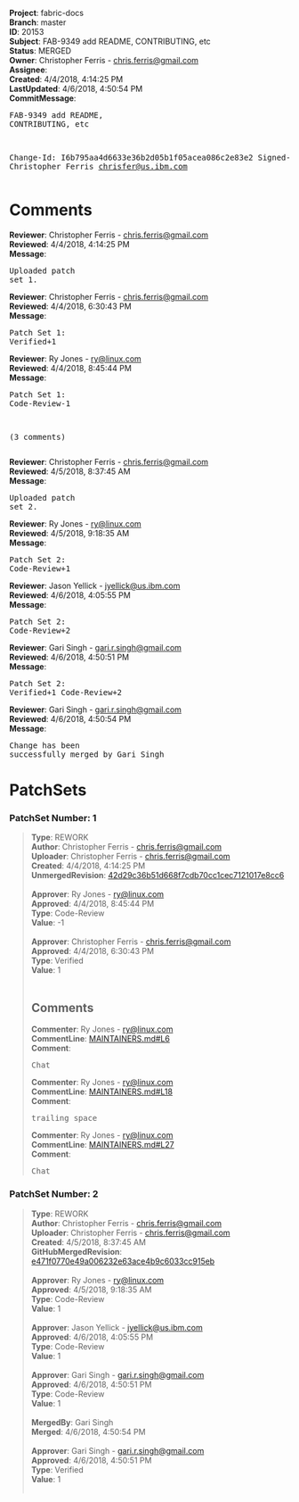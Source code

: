 <strong>Project</strong>: fabric-docs<br><strong>Branch</strong>: master<br><strong>ID</strong>: 20153<br><strong>Subject</strong>: FAB-9349 add README, CONTRIBUTING, etc<br><strong>Status</strong>: MERGED<br><strong>Owner</strong>: Christopher Ferris - chris.ferris@gmail.com<br><strong>Assignee</strong>:<br><strong>Created</strong>: 4/4/2018, 4:14:25 PM<br><strong>LastUpdated</strong>: 4/6/2018, 4:50:54 PM<br><strong>CommitMessage</strong>:<br><pre>FAB-9349 add README, CONTRIBUTING, etc

Change-Id: I6b795aa4d6633e36b2d05b1f05acea086c2e83e2
Signed-off-by: Christopher Ferris <chrisfer@us.ibm.com>
</pre><h1>Comments</h1><strong>Reviewer</strong>: Christopher Ferris - chris.ferris@gmail.com<br><strong>Reviewed</strong>: 4/4/2018, 4:14:25 PM<br><strong>Message</strong>: <pre>Uploaded patch set 1.</pre><strong>Reviewer</strong>: Christopher Ferris - chris.ferris@gmail.com<br><strong>Reviewed</strong>: 4/4/2018, 6:30:43 PM<br><strong>Message</strong>: <pre>Patch Set 1: Verified+1</pre><strong>Reviewer</strong>: Ry Jones - ry@linux.com<br><strong>Reviewed</strong>: 4/4/2018, 8:45:44 PM<br><strong>Message</strong>: <pre>Patch Set 1: Code-Review-1

(3 comments)</pre><strong>Reviewer</strong>: Christopher Ferris - chris.ferris@gmail.com<br><strong>Reviewed</strong>: 4/5/2018, 8:37:45 AM<br><strong>Message</strong>: <pre>Uploaded patch set 2.</pre><strong>Reviewer</strong>: Ry Jones - ry@linux.com<br><strong>Reviewed</strong>: 4/5/2018, 9:18:35 AM<br><strong>Message</strong>: <pre>Patch Set 2: Code-Review+1</pre><strong>Reviewer</strong>: Jason Yellick - jyellick@us.ibm.com<br><strong>Reviewed</strong>: 4/6/2018, 4:05:55 PM<br><strong>Message</strong>: <pre>Patch Set 2: Code-Review+2</pre><strong>Reviewer</strong>: Gari Singh - gari.r.singh@gmail.com<br><strong>Reviewed</strong>: 4/6/2018, 4:50:51 PM<br><strong>Message</strong>: <pre>Patch Set 2: Verified+1 Code-Review+2</pre><strong>Reviewer</strong>: Gari Singh - gari.r.singh@gmail.com<br><strong>Reviewed</strong>: 4/6/2018, 4:50:54 PM<br><strong>Message</strong>: <pre>Change has been successfully merged by Gari Singh</pre><h1>PatchSets</h1><h3>PatchSet Number: 1</h3><blockquote><strong>Type</strong>: REWORK<br><strong>Author</strong>: Christopher Ferris - chris.ferris@gmail.com<br><strong>Uploader</strong>: Christopher Ferris - chris.ferris@gmail.com<br><strong>Created</strong>: 4/4/2018, 4:14:25 PM<br><strong>UnmergedRevision</strong>: [42d29c36b51d668f7cdb70cc1cec7121017e8cc6](https://github.com/hyperledger-gerrit-archive/fabric-docs/commit/42d29c36b51d668f7cdb70cc1cec7121017e8cc6)<br><br><strong>Approver</strong>: Ry Jones - ry@linux.com<br><strong>Approved</strong>: 4/4/2018, 8:45:44 PM<br><strong>Type</strong>: Code-Review<br><strong>Value</strong>: -1<br><br><strong>Approver</strong>: Christopher Ferris - chris.ferris@gmail.com<br><strong>Approved</strong>: 4/4/2018, 6:30:43 PM<br><strong>Type</strong>: Verified<br><strong>Value</strong>: 1<br><br><h2>Comments</h2><strong>Commenter</strong>: Ry Jones - ry@linux.com<br><strong>CommentLine</strong>: [MAINTAINERS.md#L6](https://github.com/hyperledger-gerrit-archive/fabric-docs/blob/42d29c36b51d668f7cdb70cc1cec7121017e8cc6/MAINTAINERS.md#L6)<br><strong>Comment</strong>: <pre>Chat</pre><strong>Commenter</strong>: Ry Jones - ry@linux.com<br><strong>CommentLine</strong>: [MAINTAINERS.md#L18](https://github.com/hyperledger-gerrit-archive/fabric-docs/blob/42d29c36b51d668f7cdb70cc1cec7121017e8cc6/MAINTAINERS.md#L18)<br><strong>Comment</strong>: <pre>trailing space</pre><strong>Commenter</strong>: Ry Jones - ry@linux.com<br><strong>CommentLine</strong>: [MAINTAINERS.md#L27](https://github.com/hyperledger-gerrit-archive/fabric-docs/blob/42d29c36b51d668f7cdb70cc1cec7121017e8cc6/MAINTAINERS.md#L27)<br><strong>Comment</strong>: <pre>Chat</pre></blockquote><h3>PatchSet Number: 2</h3><blockquote><strong>Type</strong>: REWORK<br><strong>Author</strong>: Christopher Ferris - chris.ferris@gmail.com<br><strong>Uploader</strong>: Christopher Ferris - chris.ferris@gmail.com<br><strong>Created</strong>: 4/5/2018, 8:37:45 AM<br><strong>GitHubMergedRevision</strong>: [e471f0770e49a006232e63ace4b9c6033cc915eb](https://github.com/hyperledger-gerrit-archive/fabric-docs/commit/e471f0770e49a006232e63ace4b9c6033cc915eb)<br><br><strong>Approver</strong>: Ry Jones - ry@linux.com<br><strong>Approved</strong>: 4/5/2018, 9:18:35 AM<br><strong>Type</strong>: Code-Review<br><strong>Value</strong>: 1<br><br><strong>Approver</strong>: Jason Yellick - jyellick@us.ibm.com<br><strong>Approved</strong>: 4/6/2018, 4:05:55 PM<br><strong>Type</strong>: Code-Review<br><strong>Value</strong>: 1<br><br><strong>Approver</strong>: Gari Singh - gari.r.singh@gmail.com<br><strong>Approved</strong>: 4/6/2018, 4:50:51 PM<br><strong>Type</strong>: Code-Review<br><strong>Value</strong>: 1<br><br><strong>MergedBy</strong>: Gari Singh<br><strong>Merged</strong>: 4/6/2018, 4:50:54 PM<br><br><strong>Approver</strong>: Gari Singh - gari.r.singh@gmail.com<br><strong>Approved</strong>: 4/6/2018, 4:50:51 PM<br><strong>Type</strong>: Verified<br><strong>Value</strong>: 1<br><br></blockquote>